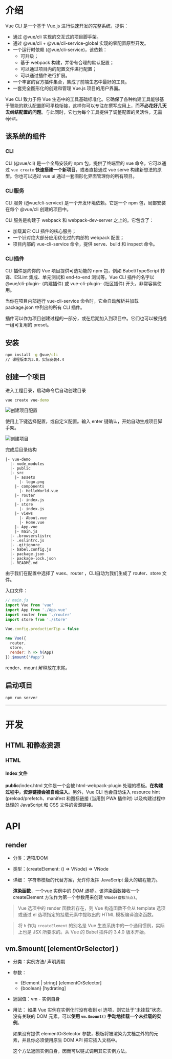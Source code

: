 <!-- VueCLI.md -->
<!-- author:fudamai -->

# 介绍

Vue CLI 是一个基于 Vue.js 进行快速开发的完整系统，提供：

- 通过 @vue/cli 实现的交互式的项目脚手架。
- 通过 @vue/cli + @vue/cli-service-global 实现的零配置原型开发。
- 一个运行时依赖 (@vue/cli-service)，该依赖：
  - 可升级；
  - 基于 webpack 构建，并带有合理的默认配置；
  - 可以通过项目内的配置文件进行配置；
  - 可以通过插件进行扩展。
- 一个丰富的官方插件集合，集成了前端生态中最好的工具。
- 一套完全图形化的创建和管理 Vue.js 项目的用户界面。

Vue CLI 致力于将 Vue 生态中的工具基础标准化。它确保了各种构建工具能够基于智能的默认配置即可平稳衔接，这样你可以专注在撰写应用上，而**不必花好几天去纠结配置的问题**。与此同时，它也为每个工具提供了调整配置的灵活性，无需 eject。

## 该系统的组件

### CLI

CLI (@vue/cli) 是一个全局安装的 npm 包，提供了终端里的 vue 命令。它可以通过 `vue create` **快速搭建一个新项目**，或者直接通过 vue serve 构建新想法的原型。你也可以通过 vue ui 通过一套图形化界面管理你的所有项目。

### CLI服务

CLI 服务 (@vue/cli-service) 是一个开发环境依赖。它是一个 npm 包，局部安装在每个 @vue/cli 创建的项目中。

CLI 服务是构建于 webpack 和 webpack-dev-server 之上的。它包含了：

- 加载其它 CLI 插件的核心服务；
- 一个针对绝大部分应用优化过的内部的 webpack 配置；
- 项目内部的 vue-cli-service 命令，提供 serve、build 和 inspect 命令。

### CLI插件

CLI 插件是向你的 Vue 项目提供可选功能的 npm 包，例如 Babel/TypeScript 转译、ESLint 集成、单元测试和 end-to-end 测试等。Vue CLI 插件的名字以 @vue/cli-plugin- (内建插件) 或 vue-cli-plugin- (社区插件) 开头，非常容易使用。

当你在项目内部运行 vue-cli-service 命令时，它会自动解析并加载 package.json 中列出的所有 CLI 插件。

插件可以作为项目创建过程的一部分，或在后期加入到项目中。它们也可以被归成一组可复用的 preset。

## 安装

```cmd
npm install -g @vue/cli
// 课程版本为3.0，实际安装4.4
```

## 创建一个项目

进入工程目录，启动命令后自动创建目录

```cmd
vue create vue-demo
```

![创建项目配置](./img/vuecli-config.jpg)

使用上下键选择配置，或自定义配置。输入 enter 键确认，开始自动生成项目脚手架。

![创建项目](./img/vuecli-create.jpg)

完成后目录结构

```dir
|- vue-demo
  |- node_modules
  |- public
  |- src
    |- assets
      |- logo.png
    |- components
      |- HelloWorld.vue
    |- router
      |- index.js
    |- store
      |- index.js
    |- views
      |- About.vue
      |- Home.vue
    |- App.vue
    |- main.js
  |- .browserslistrc
  |- .eslintrc.js
  |- .gitignore
  |- babel.config.js
  |- package.json
  |- package-lock.json
  |- README.md
```

由于我们在配置中选择了 vuex、router ，CLI自动为我们生成了 router、store 文件。

入口文件：

```js
// main.js
import Vue from 'vue'
import App from './App.vue'
import router from './router'
import store from './store'

Vue.config.productionTip = false

new Vue({
  router,
  store,
  render: h => h(App)
}).$mount('#app')
```

render、mount 解释放在末尾。

## 启动项目

```cmd
npm run server
```

-------

# 开发

## HTML 和静态资源

### HTML

#### Index 文件

**public**/index.html 文件是一个会被 html-webpack-plugin 处理的模板。**在构建过程中，资源链接会被自动注入**。另外，Vue CLI 也会自动注入 resource hint (preload/prefetch、manifest 和图标链接 (当用到 PWA 插件时) 以及构建过程中处理的 JavaScript 和 CSS 文件的资源链接。

# API

## render

- 分类：选项/DOM
- 类型：(createElement: () => VNode) => VNode
- 详细：
  字符串模板的代替方案，允许你发挥 JavaScript 最大的编程能力。

  **渲染函数**，一个vue 实例中的 *DOM 选项* 。该渲染函数接收一个 createElement 方法作为第一个参数用来创建 `VNode(虚拟节点)`。

>Vue 选项中的 render 函数若存在，则 Vue 构造函数不会从 template 选项或通过 el 选项指定的挂载元素中提取出的 HTML 模板编译渲染函数。

>将 `h` 作为 `createElement` 的别名是 Vue 生态系统中的一个通用惯例，实际上也是 JSX 所要求的。从 Vue 的 Babel 插件的 3.4.0 版本开始。

## vm.$mount( [elementOrSelector] )

- 分类：实例方法/ 声明周期
- 参数：
  - {Element | string} [elementOrSelector]
  - {boolean} [hydrating]
- 返回值：vm - 实例自身
- 用法：
  如果 Vue 实例在实例化时没有收到 el 选项，则它处于“未挂载”状态，没有关联的 DOM 元素。可以**使用 `vm.$mount()` 手动地挂载一个未挂载的实例**。

  如果没有提供 elementOrSelector 参数，模板将被渲染为文档之外的的元素，并且你必须使用原生 DOM API 把它插入文档中。

  这个方法返回实例自身，因而可以链式调用其它实例方法。
